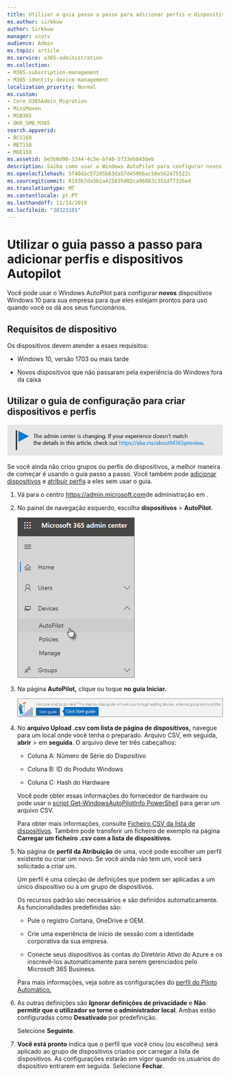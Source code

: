 ```yaml
---
title: Utilizar o guia passo a passo para adicionar perfis e dispositivos Autopilot
ms.author: sirkkuw
author: Sirkkuw
manager: scotv
audience: Admin
ms.topic: article
ms.service: o365-administration
ms.collection:
- M365-subscription-management
- M365-identity-device-management
localization_priority: Normal
ms.custom:
- Core_O365Admin_Migration
- MiniMaven
- MSB365
- OKR_SMB_M365
search.appverid:
- BCS160
- MET150
- MOE150
ms.assetid: be5b6d90-3344-4c5e-bf40-5733eb845beb
description: Saiba como usar o Windows AutoPilot para configurar novos dispositivos Windows 10 para sua empresa.
ms.openlocfilehash: 5f40dac57285b83da57d4506bac58e562475522c
ms.sourcegitcommit: 8193b7da5b1a415835d02ca96883c351df7326ed
ms.translationtype: MT
ms.contentlocale: pt-PT
ms.lasthandoff: 11/14/2019
ms.locfileid: "38323101"
---
```

# <a name="use-the-step-by-step-guide-to-add-autopilot-devices-and-profile"></a>Utilizar o guia passo a passo para adicionar perfis e dispositivos Autopilot

Você pode usar o Windows AutoPilot para configurar **novos** dispositivos Windows 10 para sua empresa para que eles estejam prontos para uso quando você os dá aos seus funcionários.
  
## <a name="device-requirements"></a>Requisitos de dispositivo

Os dispositivos devem atender a esses requisitos:
  
- Windows 10, versão 1703 ou mais tarde
    
- Novos dispositivos que não passaram pela experiência do Windows fora da caixa
    
## <a name="use-the-setup-guide-to-create-devices-and-profiles"></a>Utilizar o guia de configuração para criar dispositivos e perfis

[![Etiqueta que informa que o centro de administração está a mudar e que pode encontrar mais detalhes em aka.ms/aboutM365preview.](media/m365admincenterchanging.png)](https://docs.microsoft.com/office365/admin/microsoft-365-admin-center-preview)

Se você ainda não criou grupos ou perfis de dispositivos, a melhor maneira de começar é usando o guia passo a passo. Você também pode [adicionar dispositivos](create-and-edit-autopilot-devices.md) e [atribuir perfis](create-and-edit-autopilot-profiles.md) a eles sem usar o guia. 
  
1. Vá para o centro <a href="https://go.microsoft.com/fwlink/p/?linkid=837890" target="_blank">https://admin.microsoft.com</a>de administração em .

2. No painel de navegação esquerdo, escolha **dispositivos** \> **AutoPilot**.

    ![No centro de administração, escolha dispositivos e, em seguida, AutoPilot.](media/AutoPilot.png)
  
2. Na página **AutoPilot,** clique ou toque **no guia Iniciar.**
    
    ![Click Start guide for step-by-step instructions for Autopilot.](media/31662655-d1e6-437d-87ea-c0dec5da56f7.png)
  
3. No **arquivo Upload .csv com lista de página de dispositivos,** navegue para um local onde você tenha o preparado. Arquivo CSV, em seguida, **abrir** \> em **seguida**. O arquivo deve ter três cabeçalhos:
    
    - Coluna A: Número de Série do Dispositivo
    
    - Coluna B: ID do Produto Windows
    
    - Coluna C: Hash do Hardware
    
    Você pode obter essas informações do fornecedor de hardware ou pode usar o [script Get-WindowsAutoPilotInfo PowerShell](https://www.powershellgallery.com/packages/Get-WindowsAutoPilotInfo) para gerar um arquivo CSV. 
    
    Para obter mais informações, consulte [Ficheiro CSV da lista de dispositivos](https://support.office.com/article/932e3676-2491-49f0-9177-d893d2f5276e). Também pode transferir um ficheiro de exemplo na página **Carregar um ficheiro .csv com a lista de dispositivos**. 
    
4. Na página de **perfil da Atribuição** de uma, você pode escolher um perfil existente ou criar um novo. Se você ainda não tem um, você será solicitado a criar um. 
    
    Um perfil é uma coleção de definições que podem ser aplicadas a um único dispositivo ou a um grupo de dispositivos.
    
    Os recursos padrão são necessários e são definidos automaticamente. As funcionalidades predefinidas são:
    
    - Pule o registro Cortana, OneDrive e OEM.
    
    - Crie uma experiência de início de sessão com a identidade corporativa da sua empresa.
    
    - Conecte seus dispositivos às contas do Diretório Ativo do Azure e os inscrevê-los automaticamente para serem gerenciados pelo Microsoft 365 Business.
    
    Para mais informações, veja sobre as configurações do [perfil do Piloto Automático.](autopilot-profile-settings.md) 
    
5. As outras definições são **Ignorar definições de privacidade** e **Não permitir que o utilizador se torne o administrador local**. Ambas estão configuradas como **Desativado** por predefinição. 
    
    Selecione **Seguinte**.
    
6. **Você está pronto** indica que o perfil que você criou (ou escolheu) será aplicado ao grupo de dispositivos criados por carregar a lista de dispositivos. As configurações estarão em vigor quando os usuários do dispositivo entrarem em seguida. Selecione **Fechar**.
    